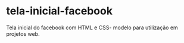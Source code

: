 # tela-inicial-facebook
Tela inicial do facebook com HTML e CSS- modelo para utilização em projetos web.
